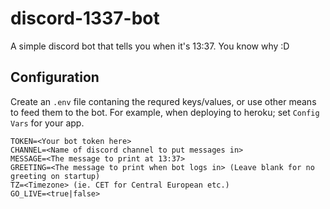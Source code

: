 # discord-1337-bot

A simple discord bot that tells you when it's 13:37. You know why :D

## Configuration
Create an `.env` file contaning the requred keys/values, or use other means to feed them to the bot. For example, when deploying to heroku; set `Config Vars` for your app.

```
TOKEN=<Your bot token here>
CHANNEL=<Name of discord channel to put messages in>
MESSAGE=<The message to print at 13:37>
GREETING=<The message to print when bot logs in> (Leave blank for no greeting on startup)
TZ=<Timezone> (ie. CET for Central European etc.)
GO_LIVE=<true|false>
```